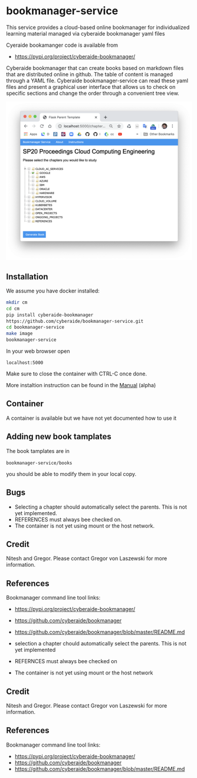 # bookmanager-service

This service provides a cloud-based online bookmanager for
individualized learning material managed via cyberaide bookmanager yaml files

Cyeraide bookamanger code is available from 

* <https://pypi.org/project/cyberaide-bookmanager/>

Cyberaide bookmanager that can create books based on markdown files that
are distributed online in github. The table of content is managed
through a YAML file. Cyberaide bookmanager-service can read these yaml
files and present a graphical user interface that allows us to check on
specific sections and change the order through a convenient tree view.
  
![Screenshot](images/screenshot-bookmanager-service.png)

## Installation

We assume you have docker installed: 

```bash
mkdir cm
cd cm
pip install cyberaide-bookmanager
https://github.com/cyberaide/bookmanager-service.git
cd bookmanager-service
make image
bookmanager-service
```

In your web browser open 

```
localhost:5000
```

Make sure to close the container with CTRL-C once done.

More instaltion instruction can be found in the [Manual](manual.md) (alpha)

## Container

A container is available but we have not yet documented how to use it 

## Adding new book tamplates

The book tamplates are in 

`bookmanager-service/books`

you should be able to modify them in your local copy.

## Bugs

* Selecting a chapter should automatically select the parents. This is not yet implemented.
* REFERENCES must always bee checked on.
* The container is not yet using mount or the host network.



## Credit

Nitesh and Gregor. Please contact Gregor von Laszewski for more
information.


## References

Bookmanager command line tool links:

* <https://pypi.org/project/cyberaide-bookmanager/>
* <https://github.com/cyberaide/bookmanager>
* <https://github.com/cyberaide/bookmanager/blob/master/README.md>


* selection a chapter chould automatically select the parents. This is not yet implemented
* REFERNCES must always bee checked on
* The container is not yet using mount or the host network

## Credit

Nitesh and Gregor. Please contact Gregor von Laszewski for more
information.


## References

Bookmanager command line tool links:

* <https://pypi.org/project/cyberaide-bookmanager/>
* <https://github.com/cyberaide/bookmanager>
* <https://github.com/cyberaide/bookmanager/blob/master/README.md>
